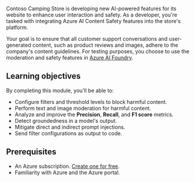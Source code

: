 Contoso Camping Store is developing new AI-powered features for its website to enhance user interaction and safety. As a developer, you're tasked with integrating Azure AI Content Safety features into the store's platform. 

Your goal is to ensure that all customer support conversations and user-generated content, such as product reviews and images, adhere to the company's content guidelines. For testing purposes, you choose to use the moderation and safety features in [Azure AI Foundry](https://ai.zure.com).

## Learning objectives

By completing this module, you'll be able to:

- Configure filters and threshold levels to block harmful content.
- Perform text and image moderation for harmful content.
- Analyze and improve the **Precision**, **Recall**, and **F1 score** metrics.
- Detect groundedness in a model's output.
- Mitigate direct and indirect prompt injections.
- Send filter configurations as output to code.

## Prerequisites

- An Azure subscription. [Create one for free](https://azure.microsoft.com/pricing/purchase-options/azure-account?cid=msft_learn).
- Familiarity with Azure and the Azure portal.
